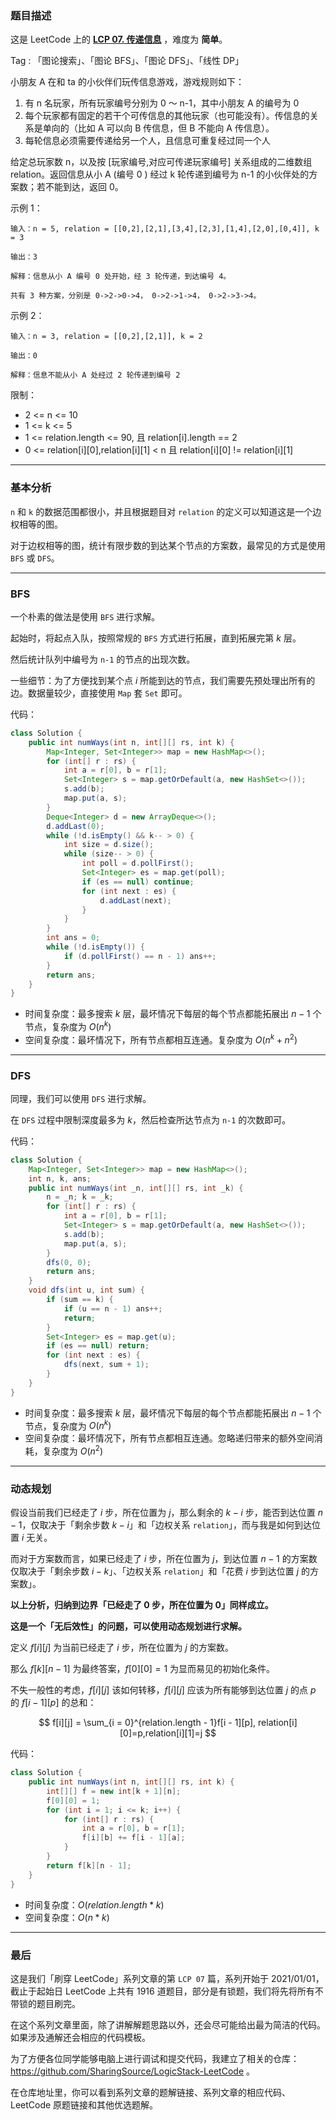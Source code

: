 ### 题目描述

这是 LeetCode 上的 **[LCP 07. 传递信息](https://leetcode-cn.com/problems/chuan-di-xin-xi/solution/gong-shui-san-xie-tu-lun-sou-suo-yu-dong-cyxo/)** ，难度为 **简单**。

Tag : 「图论搜索」、「图论 BFS」、「图论 DFS」、「线性 DP」



小朋友 A 在和 ta 的小伙伴们玩传信息游戏，游戏规则如下：

1. 有 n 名玩家，所有玩家编号分别为 0 ～ n-1，其中小朋友 A 的编号为 0
2. 每个玩家都有固定的若干个可传信息的其他玩家（也可能没有）。传信息的关系是单向的（比如 A 可以向 B 传信息，但 B 不能向 A 传信息）。
3. 每轮信息必须需要传递给另一个人，且信息可重复经过同一个人

给定总玩家数 n，以及按 [玩家编号,对应可传递玩家编号] 关系组成的二维数组 relation。返回信息从小 A (编号 0 ) 经过 k 轮传递到编号为 n-1 的小伙伴处的方案数；若不能到达，返回 0。

示例 1：
```
输入：n = 5, relation = [[0,2],[2,1],[3,4],[2,3],[1,4],[2,0],[0,4]], k = 3

输出：3

解释：信息从小 A 编号 0 处开始，经 3 轮传递，到达编号 4。

共有 3 种方案，分别是 0->2->0->4， 0->2->1->4， 0->2->3->4。
```
示例 2：
```
输入：n = 3, relation = [[0,2],[2,1]], k = 2

输出：0

解释：信息不能从小 A 处经过 2 轮传递到编号 2
```

限制：
* 2 <= n <= 10
* 1 <= k <= 5
* 1 <= relation.length <= 90, 且 relation[i].length == 2
* 0 <= relation[i][0],relation[i][1] < n 且 relation[i][0] != relation[i][1]

---

### 基本分析

`n` 和 `k` 的数据范围都很小，并且根据题目对 `relation` 的定义可以知道这是一个边权相等的图。

对于边权相等的图，统计有限步数的到达某个节点的方案数，最常见的方式是使用 `BFS` 或 `DFS`。

---

### BFS

一个朴素的做法是使用 `BFS` 进行求解。

起始时，将起点入队，按照常规的 `BFS` 方式进行拓展，直到拓展完第 $k$ 层。

然后统计队列中编号为 `n-1` 的节点的出现次数。

一些细节：为了方便找到某个点 $i$ 所能到达的节点，我们需要先预处理出所有的边。数据量较少，直接使用 `Map` 套 `Set` 即可。

代码：
```Java []
class Solution {
    public int numWays(int n, int[][] rs, int k) {
        Map<Integer, Set<Integer>> map = new HashMap<>();
        for (int[] r : rs) {
            int a = r[0], b = r[1];
            Set<Integer> s = map.getOrDefault(a, new HashSet<>());
            s.add(b);
            map.put(a, s);
        }
        Deque<Integer> d = new ArrayDeque<>();
        d.addLast(0);
        while (!d.isEmpty() && k-- > 0) {
            int size = d.size();
            while (size-- > 0) {
                int poll = d.pollFirst();
                Set<Integer> es = map.get(poll);
                if (es == null) continue;
                for (int next : es) {
                    d.addLast(next);
                }
            }
        }
        int ans = 0;
        while (!d.isEmpty()) {
            if (d.pollFirst() == n - 1) ans++;
        }
        return ans;
    }
}
```
* 时间复杂度：最多搜索 $k$ 层，最坏情况下每层的每个节点都能拓展出 $n - 1$ 个节点，复杂度为 $O(n^k)$
* 空间复杂度：最坏情况下，所有节点都相互连通。复杂度为 $O(n^k + n^2)$

---

### DFS

同理，我们可以使用 `DFS` 进行求解。

在 `DFS` 过程中限制深度最多为 $k$，然后检查所达节点为 `n-1` 的次数即可。

代码：
```Java []
class Solution {
    Map<Integer, Set<Integer>> map = new HashMap<>();
    int n, k, ans;
    public int numWays(int _n, int[][] rs, int _k) {
        n = _n; k = _k;
        for (int[] r : rs) {
            int a = r[0], b = r[1];
            Set<Integer> s = map.getOrDefault(a, new HashSet<>());
            s.add(b);
            map.put(a, s);
        }
        dfs(0, 0);
        return ans;
    }
    void dfs(int u, int sum) {
        if (sum == k) {
            if (u == n - 1) ans++;
            return;
        }
        Set<Integer> es = map.get(u);
        if (es == null) return;
        for (int next : es) {
            dfs(next, sum + 1);
        }
    }
}
```
* 时间复杂度：最多搜索 $k$ 层，最坏情况下每层的每个节点都能拓展出 $n - 1$ 个节点，复杂度为 $O(n^k)$
* 空间复杂度：最坏情况下，所有节点都相互连通。忽略递归带来的额外空间消耗，复杂度为 $O(n^2)$

---

### 动态规划

假设当前我们已经走了 $i$ 步，所在位置为 $j$，那么剩余的 $k - i$ 步，能否到达位置 $n - 1$，仅取决于「剩余步数 $k - i$」和「边权关系 `relation`」，而与我是如何到达位置 $i$ 无关。

而对于方案数而言，如果已经走了 $i$ 步，所在位置为 $j$，到达位置 $n - 1$ 的方案数仅取决于「剩余步数 $i - k$」、「边权关系 `relation`」和「花费 $i$ 步到达位置 $j$ 的方案数」。

**以上分析，归纳到边界「已经走了 $0$ 步，所在位置为 $0$」同样成立。**

**这是一个「无后效性」的问题，可以使用动态规划进行求解。**

定义 $f[i][j]$ 为当前已经走了 $i$ 步，所在位置为 $j$ 的方案数。

那么 $f[k][n - 1]$ 为最终答案，$f[0][0] = 1$ 为显而易见的初始化条件。

不失一般性的考虑，$f[i][j]$ 该如何转移，$f[i][j]$ 应该为所有能够到达位置 $j$ 的点 $p$ 的 $f[i - 1][p]$ 的总和：

$$
f[i][j] = \sum_{i = 0}^{relation.length - 1}f[i - 1][p], relation[i][0]=p,relation[i][1]=j
$$

代码：
```Java []
class Solution {
    public int numWays(int n, int[][] rs, int k) {
        int[][] f = new int[k + 1][n];
        f[0][0] = 1;
        for (int i = 1; i <= k; i++) {
            for (int[] r : rs) {
                int a = r[0], b = r[1];
                f[i][b] += f[i - 1][a];
            }
        }
        return f[k][n - 1];
    }
}
```
* 时间复杂度：$O(relation.length * k)$
* 空间复杂度：$O(n * k)$

---

### 最后

这是我们「刷穿 LeetCode」系列文章的第 `LCP 07` 篇，系列开始于 2021/01/01，截止于起始日 LeetCode 上共有 1916 道题目，部分是有锁题，我们将先将所有不带锁的题目刷完。

在这个系列文章里面，除了讲解解题思路以外，还会尽可能给出最为简洁的代码。如果涉及通解还会相应的代码模板。

为了方便各位同学能够电脑上进行调试和提交代码，我建立了相关的仓库：https://github.com/SharingSource/LogicStack-LeetCode 。

在仓库地址里，你可以看到系列文章的题解链接、系列文章的相应代码、LeetCode 原题链接和其他优选题解。

